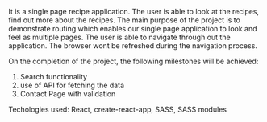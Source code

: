 It is a single page recipe application. The user is able to look at the recipes, find out more about the recipes.
The main purpose of the project is to demonstrate routing which enables our single page application to look and feel as multiple pages. The user is able to navigate through out the application. The browser wont be refreshed during the navigation process. 

On the completion of the project, the following milestones will be achieved:
1. Search functionality
2. use of API for fetching the data
3. Contact Page with validation


Techologies used:
React, create-react-app, SASS, SASS modules